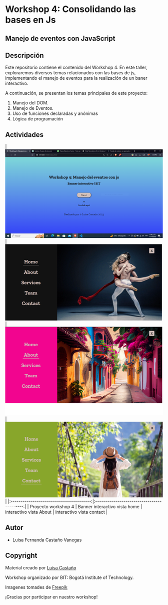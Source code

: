 # Workshop 4: Consolidando las bases en Js
## Manejo de eventos con JavaScript

## Descripción
Este repositorio contiene el contenido del Workshop 4. En este taller, exploraremos diversos temas relacionados con las bases de js, implementando el manejo de eventos para la realización de un baner interactivo.

A continuación, se presentan los temas principales de este proyecto:

1. Manejo del DOM.
2. Manejo de Eventos.
3. Uso de funciones declaradas y anónimas
4. Lógica de programación


## Actividades
| ![workshop4](images/imgProjecto.PNG) | ![workshop4_2](images/imgProjecto2.PNG) |![workshop4_3](images/imgProjecto3.png) |![workshop4_4](images/imgProjecto4.png) |
|:----------------------------------------:|:------------------------------------------:|
|              Proyecto workshop 4              |              Banner interactivo vista home           |        interactivo vista About           |     interactivo vista contact           |

## Autor
- Luisa Fernanda Castaño Vanegas

## Copyright
Material creado por [Luisa Castaño](https://github.com/LuisaCastano40)<br>

Workshop organizado por BIT: Bogotá Institute of Technology.<br>

Imagenes tomades de [Freepik](https://www.freepik.es/)<br>

¡Gracias por participar en nuestro workshop!
